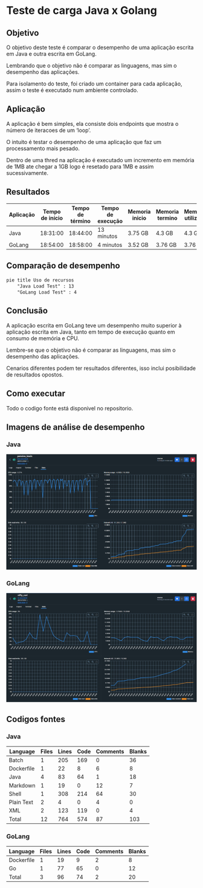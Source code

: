 # Teste de carga Java x Golang

## Objetivo

O objetivo deste teste é comparar o desempenho de uma aplicação escrita em Java e outra escrita em GoLang.

Lembrando que o objetivo não é comparar as linguagens, mas sim o desempenho das aplicações.

Para isolamento do teste, foi criado um container para cada aplicação, assim o teste é executado num ambiente controlado.

## Aplicação

A aplicação é bem simples, ela consiste dois endpoints que mostra o número de iteracoes de um ‘loop’.

O intuito é testar o desempenho de uma aplicação que faz um processamento mais pesado.

Dentro de uma thred na aplicação é executado um incremento em memória de 1MB ate chegar a 1GB logo é resetado para 1MB e assim sucessivamente.

## Resultados

| Aplicação | Tempo de início | Tempo de término | Tempo de execução | Memoria inicio| Memoria termino | Memória utilizada | CPU inicio | CPU termino | CPU utilizada |
|-----------|-----------------|------------------|-----------|---------------|-----------------|-------------------|------------|-------------|---------------|
| Java      | 18:31:00        | 18:44:00         | 13 minutos | 3.75 GB       | 4.3 GB          | 4.3 GB            | 98%       | 102%        | 102%          |
| GoLang    | 18:54:00        | 18:58:00         | 4 minutos  | 3.52 GB       | 3.76 GB         | 3.76 GB           | 9.90%     | 19.20%      | 19.20%        |

## Comparação de desempenho

```mermaid
pie title Uso de recursos
    "Java Load Test" : 13
    "GoLang Load Test" : 4
```

## Conclusão

A aplicação escrita em GoLang teve um desempenho muito superior à aplicação escrita em Java, tanto em tempo de execução quanto em consumo de memória e CPU.

Lembre-se que o objetivo não é comparar as linguagens, mas sim o desempenho das aplicações.

Cenarios diferentes podem ter resultados diferentes, isso inclui posibilidade de resultados opostos.

## Como executar

Todo o codigo fonte está disponivel no repositorio.

## Imagens de análise de desempenho

### Java

![Java](Captura%20de%20tela%202023-08-07%20184616.png)

### GoLang

![GoLang](Captura%20de%20tela%202023-08-07%20185854.png)

## Codigos fontes

### Java

| Language | Files | Lines | Code | Comments | Blanks |
|----------|-------|-------|------|----------|--------|
| Batch     | 1     | 205     | 169      | 0        | 36     |
| Dockerfile| 1     | 22      | 8        | 6        | 8      |
| Java      | 4     | 83      | 64       | 1        | 18     |
| Markdown  | 1     | 19      | 0        | 12       | 7      |
| Shell     | 1     | 308     | 214      | 64       | 30     |
| Plain Text| 2     | 4       | 0        | 4        | 0      |
| XML       | 2     | 123     | 119      | 0        | 4      |
| Total     | 12    | 764     | 574      | 87       | 103    |

### GoLang

| Language | Files | Lines | Code | Comments | Blanks |
|----------|-------|-------|------|----------|--------|
| Dockerfile| 1     | 19      | 9        | 2        | 8      |
| Go       | 1     | 77      | 65       | 0        | 12     |
| Total    | 3     | 96      | 74       | 2        | 20     |
